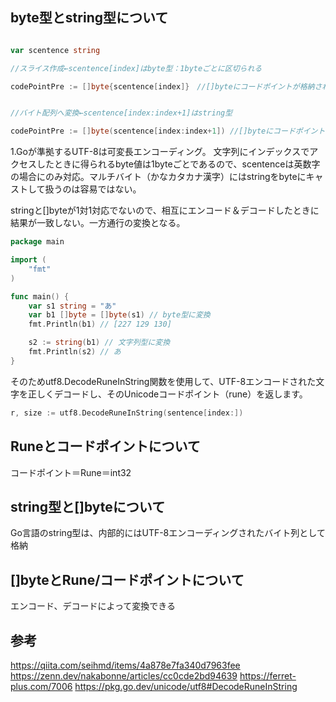 ## byte型とstring型について

```go

var scentence string

//スライス作成←scentence[index]はbyte型：1byteごとに区切られる

codePointPre := []byte{scentence[index]}　//[]byteにコードポイントが格納される


//バイト配列へ変換←scentence[index:index+1]はstring型

codePointPre := []byte(scentence[index:index+1]) //[]byteにコードポイントが格納される
```

1.Goが準拠するUTF-8は可変長エンコーディング。
文字列にインデックスでアクセスしたときに得られるbyte値は1byteごとであるので、scentenceは英数字の場合にのみ対応。マルチバイト（かなカタカナ漢字）にはstringをbyteにキャストして扱うのは容易ではない。

stringと[]byteが1対1対応でないので、相互にエンコード＆デコードしたときに結果が一致しない。一方通行の変換となる。


```go
package main

import (
	"fmt"
)

func main() {
	var s1 string = "あ"
	var b1 []byte = []byte(s1) // byte型に変換
	fmt.Println(b1) // [227 129 130]

	s2 := string(b1) // 文字列型に変換
	fmt.Println(s2) // あ
}


```

そのためutf8.DecodeRuneInString関数を使用して、UTF-8エンコードされた文字を正しくデコードし、そのUnicodeコードポイント（rune）を返します。

```go
r, size := utf8.DecodeRuneInString(sentence[index:])
```

## Runeとコードポイントについて
コードポイント＝Rune＝int32

## string型と[]byteについて
Go言語のstring型は、内部的にはUTF-8エンコーディングされたバイト列として格納

## []byteとRune/コードポイントについて
エンコード、デコードによって変換できる

## 参考
https://qiita.com/seihmd/items/4a878e7fa340d7963fee
https://zenn.dev/nakabonne/articles/cc0cde2bd94639
https://ferret-plus.com/7006
https://pkg.go.dev/unicode/utf8#DecodeRuneInString